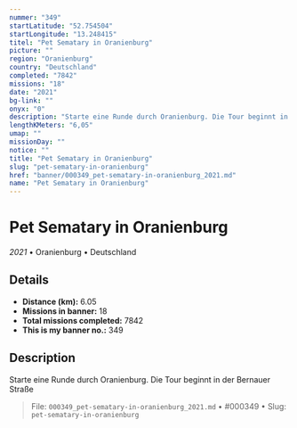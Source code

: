 ```yaml
---
nummer: "349"
startLatitude: "52.754504"
startLongitude: "13.248415"
titel: "Pet Sematary in Oranienburg"
picture: ""
region: "Oranienburg"
country: "Deutschland"
completed: "7842"
missions: "18"
date: "2021"
bg-link: ""
onyx: "0"
description: "Starte eine Runde durch Oranienburg. Die Tour beginnt in der Bernauer Straße"
lengthKMeters: "6,05"
umap: ""
missionDay: ""
notice: ""
title: "Pet Sematary in Oranienburg"
slug: "pet-sematary-in-oranienburg"
href: "banner/000349_pet-sematary-in-oranienburg_2021.md"
name: "Pet Sematary in Oranienburg"
---
```

# Pet Sematary in Oranienburg

*2021* • Oranienburg • Deutschland





## Details
- **Distance (km):** 6.05
- **Missions in banner:** 18
- **Total missions completed:** 7842
- **This is my banner no.:** 349



## Description
Starte eine Runde durch Oranienburg. Die Tour beginnt in der Bernauer Straße




> File: `000349_pet-sematary-in-oranienburg_2021.md`
> • #000349
> • Slug: `pet-sematary-in-oranienburg`
